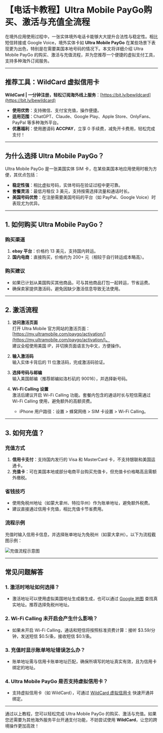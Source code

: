# 【电话卡教程】Ultra Mobile PayGo购买、激活与充值全流程

在境外应用使用过程中，一张实体境外电话卡能够大大提升合法性与稳定性。相比短信转接或 Google Voice，境外实体卡如 **Ultra Mobile PayGo** 在某些场景下表现更为出色，特别是在需要美国本地号码的情况下。本文将详细介绍 Ultra Mobile PayGo 的购买、激活与充值流程，并为您推荐一个便捷的虚拟支付工具，支持多种海外订阅服务。

---

## 推荐工具：WildCard 虚拟信用卡

**WildCard | 一分钟注册，轻松订阅海外线上服务**：[https://bit.ly/bewildcard](https://bit.ly/bewildcard)  
- **使用优势**：支持微信、支付宝充值，操作便捷。  
- **适用范围**：ChatGPT、Claude、Google Play、Apple Store、OnlyFans、PayPal 等多种海外平台。  
- **优惠福利**：使用邀请码 **ACCPAY**，立享 0 手续费，减免开卡费用，轻松完成支付！

---

## 为什么选择 Ultra Mobile PayGo？

Ultra Mobile PayGo 是一张美国实体 SIM 卡，在某些美国本地应用使用时极为方便，其优点包括：

- **稳定性强**：相比虚拟号码，实体号码在验证过程中更可靠。  
- **套餐灵活**：最低月租仅 3 美元，支持按需选择流量和通话时长。  
- **美国号码优势**：在注册需要美国号码的平台（如 PayPal、Google Voice）时表现尤为优异。

---

## 1. 如何购买 Ultra Mobile PayGo？

### 购买渠道
1. **ebay 平台**：价格约 13 美元，支持国内转运。
2. **国内电商**：直接购买，价格约为 200+ 元（相较于自行转运成本略高）。

### 购买建议
- 如果已计划从美国购买其他商品，可与其他商品打包一起转运，节省运费。  
- 确保卖家提供激活码，避免因缺少激活信息导致无法使用。

---

## 2. 激活流程

1. **访问激活页面**  
   打开 Ultra Mobile 官方网站的激活页面：[https://my.ultramobile.com/paygo/activation/](https://my.ultramobile.com/paygo/activation/)。  
   建议全程使用美国 IP，并切换页面语言为中文，方便操作。

2. **输入激活码**  
   输入实体卡背后的 11 位激活码，完成激活码验证。

3. **选择号码与邮编**  
   输入美国邮编（推荐邮编如洛杉矶的 90016），并选择新号码。

4. **Wi-Fi Calling 设置**  
   激活后建议开启 Wi-Fi Calling 功能。套餐内包含的通话时长与短信需通过 Wi-Fi Calling 使用，避免额外的高额资费。  
   - iPhone 用户路径：设置 > 蜂窝网络 > SIM 卡设置 > Wi-Fi Calling。  

---

## 3. 如何充值？

### 充值方式
1. **信用卡支付**：支持国内发行的 Visa 和 MasterCard 卡，不支持银联和美国运通卡。  
2. **充值卡**：可在美国本地或部分电商平台购买充值卡，但充值卡价格略高且需额外缴税。

### 省钱技巧
- 使用免税州地址（如蒙大拿州、特拉华州）作为账单地址，避免额外税费。  
- 建议直接通过信用卡充值，相比充值卡节省费用。

### 流程示例
充值时输入信用卡信息，并选择账单地址为免税州（如蒙大拿州）。以下为流程截图示例：

![充值流程示意图](https://d16zftuykwpqxk.cloudfront.net/wp-content/uploads/2023/04/%E6%88%AA%E5%B1%8F2023-04-20-19.59.17-1.png)

---

## 常见问题解答

### 1. 激活时地址如何选择？
- 激活地址可以使用虚拟美国地址生成器生成，也可以通过 [Google 地图](https://maps.google.com) 查找真实地址。推荐选择免税州地址。

### 2. Wi-Fi Calling 未开启会产生什么影响？
- 如果未开启 Wi-Fi Calling，通话和短信将按照标准资费计算：接听 $3.59/分钟，发送短信 $0.5/条，接收短信 $0.1/条。

### 3. 充值时显示账单地址错误怎么办？
- 账单地址需与信用卡账单地址匹配，确保所填写的地址真实有效，且为信用卡绑定的地址。

### 4. Ultra Mobile PayGo 是否支持虚拟信用卡？
- 支持虚拟信用卡（如 WildCard），可通过 [WildCard 虚拟信用卡](https://bit.ly/bewildcard) 快速开通并绑定。

---

通过以上教程，您可以轻松完成 Ultra Mobile PayGo 的购买、激活与充值。如果您还需要为其他海外服务平台开通支付功能，不妨尝试使用 **WildCard**，让您的跨境操作更加高效！
